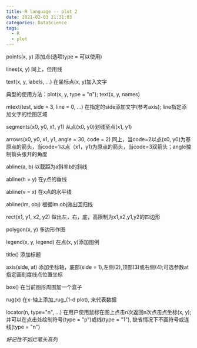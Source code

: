 ```yaml
---
title: R language -- plot 2
date: 2021-02-03 21:31:03
categories: DataScience
tags:
  - R
  - plot
---
```


points(x, y)    添加点(选项type = 可以使用)

lines(x, y)    同上，但用线

text(x, y, labels, ...)    在坐标点(x, y)加入文字

典型的使用方法：plot(x, y, type = "n"); text(x, y, names)

mtext(test, side = 3, line = 0, ...)     在指定的side添加文字(参考axis); line指定添加文字的绘图区域

segments(x0, y0, x1, y1)    从点(x0, y0)划线至点(x1, y1)

arrows(x0, y0, x1, y1, angle = 30, code = 2)    同上，当code=2以点(x0, y0)为基原点的箭头，当code=1以点（x1，y1)为原点的箭头，当code=3双箭头；angle控制箭头张开的角度

abline(a, b)    以截距为a斜率b的斜线

abline(h = y)   在y点的垂线

abline(v = x)    在x点的水平线

abline(lm, obj)    根据lm.obj做出回归线

rect(x1, y1, x2, y2)    做出左，右，底，高限制为x1,x2,y1,y2的四边形

polygon(x, y)    多边形作图

legend(x, y, legend)    在点(x, y)添加图例

title()    添加标题

axis(side, at)    添加坐标轴，底部(side = 1),左侧(2),顶部(3)或右侧(4);可选参数at指定画刻度线点位置坐标

box()    在当前图形周围加一个盒子

rug(x)    在x-轴上添加_rug_(1-d plot), 来代表数据

locator(n, type="n", ...)    在用户使用鼠标在图上点击n次返回n次点击点坐标(x, y); 并可以在点击处绘制符号(type = "p")或线(type = "1"), 缺省情况下不画符号或连线(type = "n")



*好记性不如烂笔头系列*